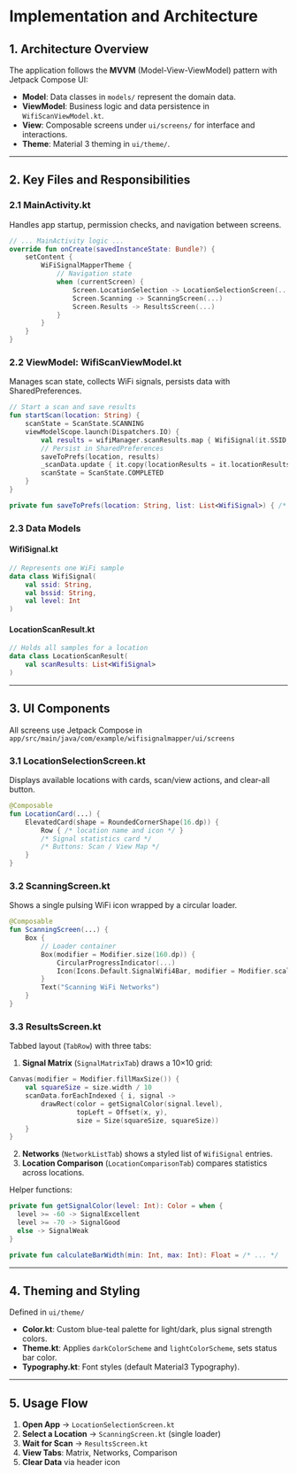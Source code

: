 # Implementation and Architecture

## 1. Architecture Overview

The application follows the **MVVM** (Model-View-ViewModel) pattern with Jetpack Compose UI:

- **Model**: Data classes in `models/` represent the domain data.
- **ViewModel**: Business logic and data persistence in `WifiScanViewModel.kt`.
- **View**: Composable screens under `ui/screens/` for interface and interactions.
- **Theme**: Material 3 theming in `ui/theme/`.

---

## 2. Key Files and Responsibilities

### 2.1 MainActivity.kt
Handles app startup, permission checks, and navigation between screens.

```kotlin
// ... MainActivity logic ...
override fun onCreate(savedInstanceState: Bundle?) {
    setContent {
        WiFiSignalMapperTheme {
            // Navigation state
            when (currentScreen) {
                Screen.LocationSelection -> LocationSelectionScreen(...)
                Screen.Scanning -> ScanningScreen(...)
                Screen.Results -> ResultsScreen(...)
            }
        }
    }
}
```

### 2.2 ViewModel: WifiScanViewModel.kt
Manages scan state, collects WiFi signals, persists data with SharedPreferences.

```kotlin
// Start a scan and save results
fun startScan(location: String) {
    scanState = ScanState.SCANNING
    viewModelScope.launch(Dispatchers.IO) {
        val results = wifiManager.scanResults.map { WifiSignal(it.SSID, it.BSSID, it.level) }
        // Persist in SharedPreferences
        saveToPrefs(location, results)
        _scanData.update { it.copy(locationResults = it.locationResults + (location to LocationScanResult(results))) }
        scanState = ScanState.COMPLETED
    }
}

private fun saveToPrefs(location: String, list: List<WifiSignal>) { /* ... */ }
```

### 2.3 Data Models

#### WifiSignal.kt
```kotlin
// Represents one WiFi sample
data class WifiSignal(
    val ssid: String,
    val bssid: String,
    val level: Int
)
```

#### LocationScanResult.kt
```kotlin
// Holds all samples for a location
data class LocationScanResult(
    val scanResults: List<WifiSignal>
)
```

---

## 3. UI Components

All screens use Jetpack Compose in `app/src/main/java/com/example/wifisignalmapper/ui/screens`

### 3.1 LocationSelectionScreen.kt
Displays available locations with cards, scan/view actions, and clear-all button.

```kotlin
@Composable
fun LocationCard(...) {
    ElevatedCard(shape = RoundedCornerShape(16.dp)) {
        Row { /* location name and icon */ }
        /* Signal statistics card */
        /* Buttons: Scan / View Map */
    }
}
```

### 3.2 ScanningScreen.kt
Shows a single pulsing WiFi icon wrapped by a circular loader.

```kotlin
@Composable
fun ScanningScreen(...) {
    Box { 
        // Loader container
        Box(modifier = Modifier.size(160.dp)) {
            CircularProgressIndicator(...)  
            Icon(Icons.Default.SignalWifi4Bar, modifier = Modifier.scale(pulse.value))
        }
        Text("Scanning WiFi Networks")
    }
}
```

### 3.3 ResultsScreen.kt
Tabbed layout (`TabRow`) with three tabs:

1. **Signal Matrix** (`SignalMatrixTab`) draws a 10×10 grid:
```kotlin
Canvas(modifier = Modifier.fillMaxSize()) {
    val squareSize = size.width / 10
    scanData.forEachIndexed { i, signal ->
        drawRect(color = getSignalColor(signal.level),
                 topLeft = Offset(x, y),
                 size = Size(squareSize, squareSize))
    }
}
```
2. **Networks** (`NetworkListTab`) shows a styled list of `WifiSignal` entries.
3. **Location Comparison** (`LocationComparisonTab`) compares statistics across locations.

Helper functions:
```kotlin
private fun getSignalColor(level: Int): Color = when {
  level >= -60 -> SignalExcellent
  level >= -70 -> SignalGood
  else -> SignalWeak
}

private fun calculateBarWidth(min: Int, max: Int): Float = /* ... */
```

---

## 4. Theming and Styling

Defined in `ui/theme/`

- **Color.kt**: Custom blue-teal palette for light/dark, plus signal strength colors.
- **Theme.kt**: Applies `darkColorScheme` and `lightColorScheme`, sets status bar color.
- **Typography.kt**: Font styles (default Material3 Typography). 

---

## 5. Usage Flow

1. **Open App** → `LocationSelectionScreen.kt`
2. **Select a Location** → `ScanningScreen.kt` (single loader)
3. **Wait for Scan** → `ResultsScreen.kt`
4. **View Tabs**: Matrix, Networks, Comparison
5. **Clear Data** via header icon
